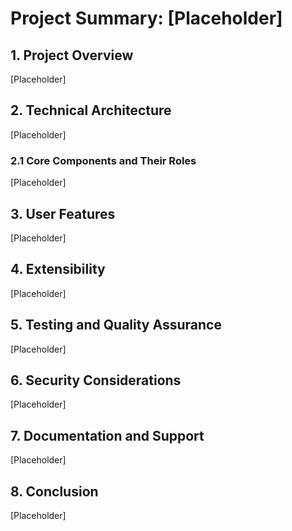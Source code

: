   # Project Summary: [Placeholder]

  ## 1. Project Overview
  [Placeholder]

  ## 2. Technical Architecture

[Placeholder]

  ### 2.1 Core Components and Their Roles

[Placeholder]

  ## 3. User Features

[Placeholder]

  ## 4. Extensibility

[Placeholder]

  ## 5. Testing and Quality Assurance

[Placeholder]

  ## 6. Security Considerations

[Placeholder]

  ## 7. Documentation and Support

[Placeholder]


  ## 8. Conclusion

[Placeholder]

